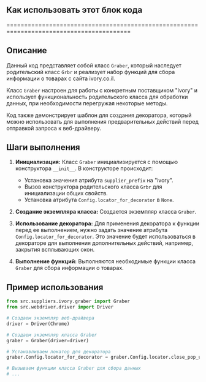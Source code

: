 ## Как использовать этот блок кода
=========================================================================================

Описание
-------------------------
Данный код представляет собой класс `Graber`, который наследует родительский класс `Grbr` и реализует набор функций для сбора информации о товарах с сайта ivory.co.il. 

Класс `Graber` настроен для работы с конкретным поставщиком "ivory" и использует функциональность родительского класса для обработки данных, при необходимости перегружая некоторые методы.

Код также демонстрирует шаблон для создания декоратора, который можно использовать для выполнения предварительных действий перед отправкой запроса к веб-драйверу.

Шаги выполнения
-------------------------
1.  **Инициализация:** Класс `Graber` инициализируется с помощью конструктора `__init__`. В конструкторе происходит:
    - Установка значения атрибута `supplier_prefix` на "ivory".
    - Вызов конструктора родительского класса `Grbr` для инициализации общих свойств.
    - Установка атрибута `Config.locator_for_decorator` в `None`. 

2. **Создание экземпляра класса:** Создается экземпляр класса `Graber`.

3. **Использование декоратора:** Для применения декоратора к функции перед ее выполнением, нужно задать значение атрибута `Config.locator_for_decorator`. Это значение будет использоваться в декораторе для выполнения дополнительных действий, например, закрытия всплывающих окон.

4. **Выполнение функций:** Выполняются необходимые функции класса `Graber` для сбора информации о товарах.


Пример использования
-------------------------

```python
from src.suppliers.ivory.graber import Graber
from src.webdriver.driver import Driver

# Создаем экземпляр веб-драйвера
driver = Driver(Chrome) 

# Создаем экземпляр класса Graber 
graber = Graber(driver=driver)

# Устанавливаем локатор для декоратора
graber.Config.locator_for_decorator = graber.Config.locator.close_pop_up

# Вызываем функции класса Graber для сбора данных
# ...

```